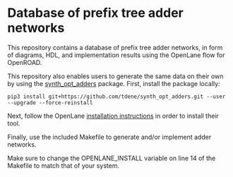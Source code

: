 # Database of prefix tree adder networks

This repository contains a database of prefix tree adder networks, in form of diagrams, HDL, and implementation results using the OpenLane flow for OpenROAD.

This repository also enables users to generate the same data on their own by using the [synth_opt_adders](https://github.com/tdene/synth_opt_adders) package. First, install the package locally:
```
pip3 install git+https://github.com/tdene/synth_opt_adders.git --user --upgrade --force-reinstall
```

Next, follow the OpenLane [installation instructions](https://github.com/The-OpenROAD-Project/OpenLane#setting-up-openlane) in order to install their tool.

Finally, use the included Makefile to generate and/or implement adder networks.

Make sure to change the OPENLANE_INSTALL variable on line 14 of the Makefile to match that of your system.
